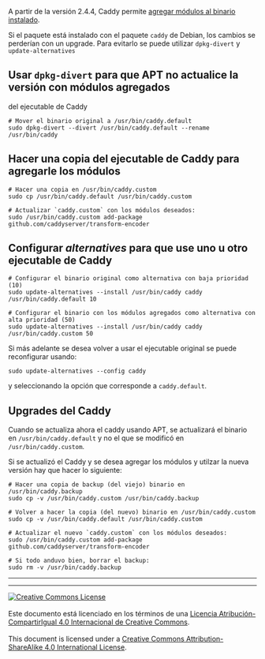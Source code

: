 A partir de la versión 2.4.4, Caddy permite [agregar módulos al binario
instalado](https://caddyserver.com/docs/command-line#caddy-add-package).

Si el paquete está instalado con el paquete `caddy` de Debian, los cambios se 
perderían con un upgrade. Para evitarlo se puede utilizar `dpkg-divert` y
`update-alternatives`

## Usar `dpkg-divert` para que APT no actualice la versión con módulos agregados
del ejecutable de Caddy

```
# Mover el binario original a /usr/bin/caddy.default
sudo dpkg-divert --divert /usr/bin/caddy.default --rename /usr/bin/caddy
```

## Hacer una copia del ejecutable de Caddy para agregarle los módulos

```
# Hacer una copia en /usr/bin/caddy.custom
sudo cp /usr/bin/caddy.default /usr/bin/caddy.custom

# Actualizar `caddy.custom` con los módulos deseados:
sudo /usr/bin/caddy.custom add-package github.com/caddyserver/transform-encoder
```

## Configurar _alternatives_ para que use uno u otro ejecutable de Caddy

```
# Configurar el binario original como alternativa con baja prioridad (10)
sudo update-alternatives --install /usr/bin/caddy caddy /usr/bin/caddy.default 10

# Configurar el binario con los módulos agregados como alternativa con alta prioridad (50)
sudo update-alternatives --install /usr/bin/caddy caddy /usr/bin/caddy.custom 50
```

Si más adelante se desea volver a usar el ejecutable original se puede
reconfigurar usando:
```
sudo update-alternatives --config caddy
```
y seleccionando la opción que corresponde a `caddy.default`.

## Upgrades del Caddy

Cuando se actualiza ahora el caddy usando APT, se actualizará el binario
en `/usr/bin/caddy.default` y no el que se modificó en `/usr/bin/caddy.custom`.

Si se actualizó el Caddy y se desea agregar los módulos y utilzar la nueva
versión hay que hacer lo siguiente:
```
# Hacer una copia de backup (del viejo) binario en /usr/bin/caddy.backup
sudo cp -v /usr/bin/caddy.custom /usr/bin/caddy.backup

# Volver a hacer la copia (del nuevo) binario en /usr/bin/caddy.custom
sudo cp -v /usr/bin/caddy.default /usr/bin/caddy.custom

# Actualizar el nuevo `caddy.custom` con los módulos deseados:
sudo /usr/bin/caddy.custom add-package github.com/caddyserver/transform-encoder

# Si todo anduvo bien, borrar el backup:
sudo rm -v /usr/bin/caddy.backup
```
___
<!-- LICENSE -->
___
<a rel="licencia" href="https://creativecommons.org/licenses/by-sa/4.0/deed.es">
<img alt="Creative Commons License" style="border-width:0"
src="https://i.creativecommons.org/l/by-sa/4.0/88x31.png" /></a>
<br /><br />
Este documento está licenciado en los términos de una <a rel="licencia"
href="https://creativecommons.org/licenses/by-sa/4.0/deed.es">
Licencia Atribución-CompartirIgual 4.0 Internacional de Creative Commons</a>.
<br /><br />
This document is licensed under a <a rel="license" 
href="https://creativecommons.org/licenses/by-sa/4.0/deed.en">
Creative Commons Attribution-ShareAlike 4.0 International License</a>.
<!-- END --> 
